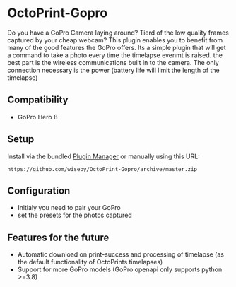 # OctoPrint-Gopro

Do you have a GoPro Camera laying around? Tierd of the low quality frames captured by your cheap webcam?
This plugin enables you to benefit from many of the good features the GoPro offers. 
Its a simple plugin that will get a command to take a photo every time the timelapse evenmt is raised.
the best part is the wireless communications built in to the camera. The only connection necessary is the power (battery life will limit the length of the timelapse)

## Compatibility

- GoPro Hero 8

## Setup

Install via the bundled [Plugin Manager](https://docs.octoprint.org/en/master/bundledplugins/pluginmanager.html)
or manually using this URL:

    https://github.com/wiseby/OctoPrint-Gopro/archive/master.zip

## Configuration

- Initialy you need to pair your GoPro
- set the presets for the photos captured

## Features for the future

- Automatic download on print-success and processing of timelapse (as the default functionality of OctoPrints timelapses)
- Support for more GoPro models (GoPro openapi only supports python >=3.8)
